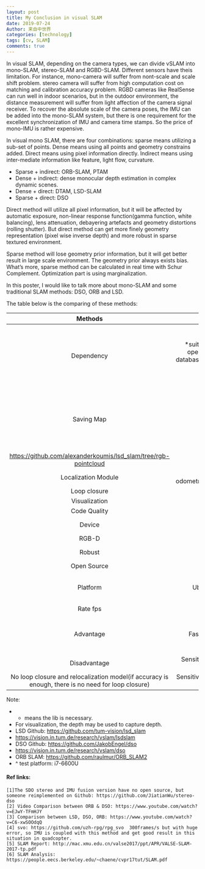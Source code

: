```yaml
---
layout: post
title: My Conclusion in visual SLAM
date: 2019-07-24
Author: 来自中世界
categories: [technology]
tags: [cv, SLAM]
comments: true
---
```


In visual SLAM, depending on the camera types, we can divide vSLAM into mono-SLAM, stereo-SLAM and RGBD-SLAM. Different sensors have theis limitation. For instance, mono-camera will suffer from nont-scale and scale shift problem. stereo camera will suffer from high computation cost on matching and calibration accuracy problem. RGBD cameras like RealSense can run well in indoor scenarios, but in the outdoor environment, the distance measurement will suffer from light affection of the camera signal receiver. To recover the absolute scale of the camera poses, the IMU can be added into the mono-SLAM system, but there is one requirement for the excellent synchronization of IMU and camera time stamps. So the price of mono-IMU is rather expensive.


In visual mono SLAM, there are four combinations: sparse means utilizing a sub-set of points. Dense means using all points and geometry constrains added. Direct means using pixel information directly. Indirect means using inter-mediate information like feature, light flow, curvature. 

- Sparse + indirect: ORB-SLAM, PTAM 
- Dense + indirect: dense monocular depth estimation in complex dynamic scenes. 
- Dense + direct: DTAM, LSD-SLAM
- Sparse + direct: DSO

Direct method will utilize all pixel information, but it will be affected by automatic exposure, non-linear response function(gamma function, white balancing), lens attenuation, debayering artefacts and geometry distortions (rolling shutter). But direct method can get more finely geometry representation (pixel wise inverse depth) and more robust in sparse textured environment.

Sparse method will lose geometry prior information, but it will get better result in large scale environment. The geometry prior always exists bias. What’s more, sparse method can be calculated in real time with Schur Complement. Optimization part is using marginalization.


In this poster, I would like to talk more about mono-SLAM and some traditional SLAM methods: DSO, ORB and LSD.

The table below is the comparing of these methods:

| Methods  |      DSO      |  ORB |  LSD | 
|:----------------:|:----------------:|:----------------:|:---------------:|
| Dependency | *suitesparse and eigen3 (sparse matrix and matrix operation) OpenCV (used for image reading from database) Ziplib: read zip data; Pangolin: 3D visualization and GUI ; Sse2neon: ARM build needed. | *Pangolin: 3D visualization; *OpenCV 2.4.3+; *Eigen3; *DBoW2 (bag of words, modified);*g2o (graph optimization tool); ROS: optional | *ROS (use ROS) *OpenCV *Eigen3 *g2o The installed process is not clear |
| Saving Map | Supported(from output interface) |Supported((https://github.com/Jiankai-Sun/ORB_SLAM2_Enhanced) | Not clear (on Github, only map with variance and depth, no RGB cloud )
https://github.com/alexanderkoumis/lsd_slam/tree/rgb-pointcloud |
| Localization Module | No, purely visual odometry(https://github.com/JakobEngel/dso/issues/10) |Supported | Supported |
| Loop closure |No | Supported | Supported |
| Visualization | Cool | Not Cool  | Cool  |
| Code Quality | Normal | Normal | Good |
| Device | Mono, Stereo, RGB-D, Fusion with IMU | Mono, Stereo, RGB-D | Mono, Stereo,
 RGB-D |
| Robust | “Stable medium" | “Stable”  | Not Stable Outside |
| Open Source | Only mono and LDSO[1] | All | Only Mono |
| Platform | Ubuntu 14.04, 16.04, Mac OS, ARM platform. | Ubuntu 16.04, Ubuntu 14.04, Mac OS, iOS | Ubuntu 14.04, Ubuntu 16.04 |
| Rate fps | 30 | 20 | 25 |
| Advantage | Fast, dense map, less sensitive to moving object | Localization and loop closure  | Has Localization and loop closure, dense map |
| Disadvantage | Sensitive to light(I think our company has tech can fix this problem)
No loop closure and relocalization model(if accuracy is enough, there is no need for loop closure) | Sensitive to moving object, sparse map and less fast due to feature extraction | Worse than DSO in every aspect (speed, robust) |

Note:
- * means the lib is necessary.
- For visualization, the depth may be used to capture depth. 
- LSD Github: https://github.com/tum-vision/lsd_slam
- https://vision.in.tum.de/research/vslam/lsdslam
- DSO Github: https://github.com/JakobEngel/dso
- https://vision.in.tum.de/research/vslam/dso
- ORB SLAM: https://github.com/raulmur/ORB_SLAM2
- ^ test platform: i7-6600U 

#### Ref links:
```
[1]The SDO stereo and IMU fusion version have no open source, but someone reimplemented on Github: https://github.com/JiatianWu/stereo-dso
[2] Video Comparison between ORB & DSO: https://www.youtube.com/watch?v=EJwY-TFmHJY
[3] Comparison between LSD, DSO, ORB: https://www.youtube.com/watch?v=C6-xwSOOdqQ
[4] svo: https://github.com/uzh-rpg/rpg_svo  300frames/s but with huge error, so IMU is coupled with this method and get good result in this situation in quadcopter.
[5] SLAM Report: http://mac.xmu.edu.cn/valse2017/ppt/APR/VALSE-SLAM-2017-tp.pdf
[6] SLAM Analysis: https://people.eecs.berkeley.edu/~chaene/cvpr17tut/SLAM.pdf 
```

